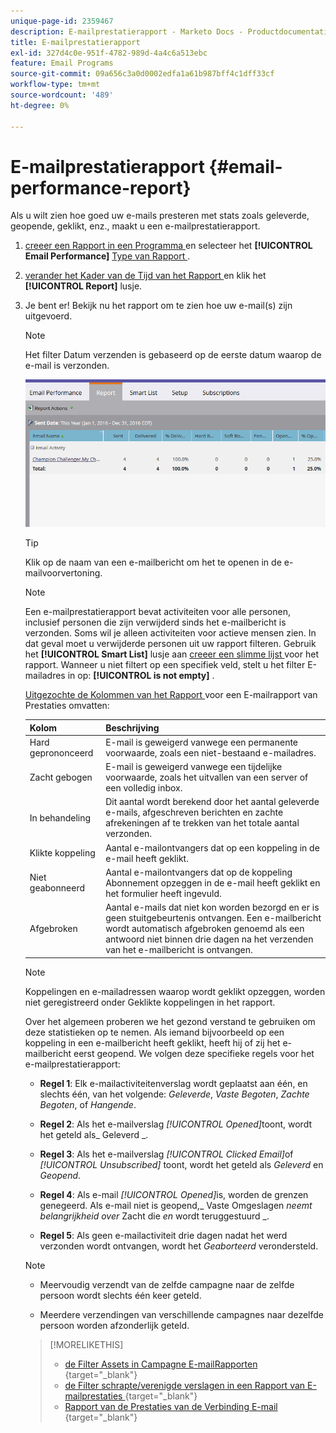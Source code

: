 ```yaml
---
unique-page-id: 2359467
description: E-mailprestatierapport - Marketo Docs - Productdocumentatie
title: E-mailprestatierapport
exl-id: 327d4c0e-951f-4782-989d-4a4c6a513ebc
feature: Email Programs
source-git-commit: 09a656c3a0d0002edfa1a61b987bff4c1dff33cf
workflow-type: tm+mt
source-wordcount: '489'
ht-degree: 0%

---
```


# E-mailprestatierapport {#email-performance-report}

Als u wilt zien hoe goed uw e-mails presteren met stats zoals geleverde, geopende, geklikt, enz., maakt u een e-mailprestatierapport.

1. [ creeer een Rapport in een Programma ](/help/marketo/product-docs/reporting/basic-reporting/creating-reports/create-a-report-in-a-program.md) en selecteer het **[!UICONTROL Email Performance]** [ Type van Rapport ](/help/marketo/product-docs/reporting/basic-reporting/report-types/report-type-overview.md).
1. [ verander het Kader van de Tijd van het Rapport ](/help/marketo/product-docs/reporting/basic-reporting/editing-reports/change-a-report-time-frame.md) en klik het **[!UICONTROL Report]** lusje.
1. Je bent er! Bekijk nu het rapport om te zien hoe uw e-mail(s) zijn uitgevoerd.

   >[!NOTE]
   >
   >Het filter Datum verzenden is gebaseerd op de eerste datum waarop de e-mail is verzonden.

   ![](assets/email-performance-report.png)

   >[!TIP]
   >
   >Klik op de naam van een e-mailbericht om het te openen in de e-mailvoorvertoning.

   >[!NOTE]
   >
   >Een e-mailprestatierapport bevat activiteiten voor alle personen, inclusief personen die zijn verwijderd sinds het e-mailbericht is verzonden. Soms wil je alleen activiteiten voor actieve mensen zien. In dat geval moet u verwijderde personen uit uw rapport filteren. Gebruik het **[!UICONTROL Smart List]** lusje aan [ creeer een slimme lijst ](/help/marketo/product-docs/core-marketo-concepts/smart-lists-and-static-lists/creating-a-smart-list/create-a-smart-list.md) voor het rapport. Wanneer u niet filtert op een specifiek veld, stelt u het filter E-mailadres in op: **[!UICONTROL is not empty]** .

   [ Uitgezochte de Kolommen van het Rapport ](/help/marketo/product-docs/reporting/basic-reporting/editing-reports/select-report-columns.md) voor een E-mailrapport van Prestaties omvatten:

   <table><thead>

<tr>
    <th>Kolom</th>
    <th>Beschrijving</th>
  </tr></thead>
<tbody>
  <tr>
    <td>Hard geprononceerd</td>
    <td>E-mail is geweigerd vanwege een permanente voorwaarde, zoals een niet-bestaand e-mailadres.</td>
  </tr>
  <tr>
    <td>Zacht gebogen</td>
    <td>E-mail is geweigerd vanwege een tijdelijke voorwaarde, zoals het uitvallen van een server of een volledig inbox.</td>
  </tr>
  <tr>
    <td>In behandeling</td>
    <td>Dit aantal wordt berekend door het aantal geleverde e-mails, afgeschreven berichten en zachte afrekeningen af te trekken van het totale aantal verzonden.</td>
  </tr>
  <tr>
    <td>Klikte koppeling</td>
    <td>Aantal e-mailontvangers dat op een koppeling in de e-mail heeft geklikt.</td>
  </tr>
  <tr>
    <td>Niet geabonneerd</td>
    <td>Aantal e-mailontvangers dat op de koppeling Abonnement opzeggen in de e-mail heeft geklikt en het formulier heeft ingevuld.</td>
  </tr>
  <tr>
    <td>Afgebroken</td>
    <td>Aantal e-mails dat niet kon worden bezorgd en er is geen stuitgebeurtenis ontvangen. Een e-mailbericht wordt automatisch afgebroken genoemd als een antwoord niet binnen drie dagen na het verzenden van het e-mailbericht is ontvangen.</td>
  </tr>
</tbody></table>

>[!NOTE]
>
>Koppelingen en e-mailadressen waarop wordt geklikt opzeggen, worden niet geregistreerd onder Geklikte koppelingen in het rapport.

Over het algemeen proberen we het gezond verstand te gebruiken om deze statistieken op te nemen. Als iemand bijvoorbeeld op een koppeling in een e-mailbericht heeft geklikt, heeft hij of zij het e-mailbericht eerst geopend. We volgen deze specifieke regels voor het e-mailprestatierapport:

* **Regel 1**: Elk e-mailactiviteitenverslag wordt geplaatst aan één, en slechts één, van het volgende: _Geleverde_, _Vaste Begoten_, _Zachte Begoten_, of _Hangende_.

* **Regel 2**: Als het e-mailverslag _[!UICONTROL Opened]_&#x200B;toont, wordt het geteld als_ Geleverd _.

* **Regel 3**: Als het e-mailverslag _[!UICONTROL Clicked Email]_&#x200B;of&#x200B;_[!UICONTROL Unsubscribed]_ toont, wordt het geteld als _Geleverd_ en _Geopend_.

* **Regel 4**: Als e-mail _[!UICONTROL Opened]_&#x200B;is, worden de grenzen genegeerd. Als e-mail niet is geopend,_ Vaste Omgeslagen _neemt belangrijkheid over_ Zacht die _en_ wordt teruggestuurd _.

* **Regel 5**: Als geen e-mailactiviteit drie dagen nadat het werd verzonden wordt ontvangen, wordt het _Geaborteerd_ verondersteld.

>[!NOTE]
>
>* Meervoudig verzendt van de zelfde campagne naar de zelfde persoon wordt slechts één keer geteld.
>
>* Meerdere verzendingen van verschillende campagnes naar dezelfde persoon worden afzonderlijk geteld.

>[!MORELIKETHIS]
>
>* [ de Filter Assets in Campagne E-mailRapporten ](/help/marketo/product-docs/reporting/basic-reporting/report-activity/filter-assets-in-a-campaign-email-reports.md){target="_blank"}
>* [ de Filter schrapte/verenigde verslagen in een Rapport van E-mailprestaties ](/help/marketo/product-docs/reporting/basic-reporting/report-activity/filter-deleted-merged-records-email-performance-report.md){target="_blank"}
>* [ Rapport van de Prestaties van de Verbinding E-mail ](/help/marketo/product-docs/email-marketing/email-programs/email-program-data/email-link-performance-report.md){target="_blank"}
